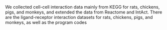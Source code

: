 We collected cell-cell interaction data mainly from KEGG for rats, chickens, pigs, and monkeys, and extended the data from Reactome and IntAct. 
There are the ligand-receptor interaction datasets for rats, chickens, pigs, and monkeys, as well as the program codes
